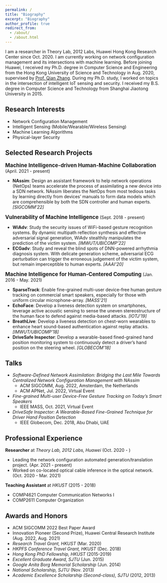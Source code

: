 ```yaml
---
permalink: /
title: "Biography"
excerpt: "Biography"
author_profile: true
redirect_from: 
  - /about/
  - /about.html
---
```


I am a researcher in Theory Lab, 2012 Labs, Huawei Hong Kong Research Center since Oct. 2020. I am currently working on network configuration management and its intersections with machine learning.
Before joining Huawei, I received my Ph.D. degree in Computer Science and Engineering from the Hong Kong University of Science and Technology in Aug. 2020, supervised by [Prof. Qian Zhang](https://www.cse.ust.hk/~qianzh/). During my Ph.D. study, I worked on topics in the intersection of intelligent IoT sensing and security. 
I received my B.S. degree in Computer Science and Technology from Shanghai Jiaotong University in 2015. 

<!-- I always welcome motivated students to do long-term research with me. Email me if you'd like to chat! -->

## Research Interests
- Network Configuration Management
- Intelligent Sensing (Mobile/Wearable/Wireless Sensing) 
- Machine Learning Algorithms
- Physical-layer Security 

## Selected Research Projects
<big>**Machine Intelligence-driven Human-Machine Collaboration**</big> (April. 2021 - present)
- **NAssim**: Design an assistant framework to help network operations (NetOps) teams accelerate the process of assimilating a new device into a SDN network. NAssim liberates the NetOps from most tedious tasks by learning directly from devices’ manuals to form data models which are comprehensible by both the SDN controller and human experts. *[SIGCOMM’22]*

<big>**Vulnerability of Machine Intelligence**</big>
(Sept. 2018 - present)
- **WiAdv**: Study the security issues of WiFi-based gesture recognition systems. By dynamic multipath reflection synthesis and effective adversarial signal generation, WiAdv stealthily manipulates the prediction of the victim system. *[IMWUT/UBICOMP’22]*
- **ECGadv**: Study and reveal the blind spots of DNN-powered arrhythmia diagnosis system. With delicate generation scheme, adversarial ECG perturbation can trigger the erroneous judgement of the victim system, but remain imperceptible to human experts. *[AAAI’20]*

<big>**Machine Intelligence for Human-Centered Computing**</big> (Jan. 2016 - May. 2021)
- **SparseTrack**: Enable fine-grained multi-user device-free human gesture tracking on commercial smart speakers, especially for those with uniform circular microphone-array. *[MASS’21]*
- **EchoFace**: Develop a liveness detection system on smartphones, leverage active acoustic sensing to sense the uneven stereostructure of the human face to defend against media-based attacks. *[IOTJ’19]*
- **BreathLive**: Develop a liveness detection on chest-worn wearables to enhance heart sound-based authentication against replay attacks. *[IMWUT/UBICOMP’18]*
- **DriveSafe Inspector**: Develop a wearable-based fined-grained hand position monitoring system to continuously detect a driver’s hand position on the steering wheel. *[GLOBECOM’18]*

## Talks
<!-- - **ECGadv: Generating Adversarial Electrocardiogram to Misguide Arrhythmia Classification System** -->
  <!-- - AAAI, Feb. 2020, New York, USA -->
- *Software-Defined Network Assimilation: Bridging the Last Mile Towards Centralized Network Configuration Management with NAssim*
  - ACM SIGCOMM, Aug. 2022, Amsterdam, the Netherlands  
  - ACM APNet, Jul. 2022, Virtual Event
- *Fine-grained Multi-user Device-Free Gesture Tracking on Today’s Smart Speakers*
  - IEEE MASS, Oct. 2021, Virtual Event
- *DriveSafe Inspector: A Wearable-Based Fine-Grained Technique for Driver Hand Position Detection*
  - IEEE Globecom, Dec. 2018, Abu Dhabi, UAE

## Professional Experience
**Researcher** at *Theory Lab, 2012 Labs, Huawei* (Oct. 2020 - )

- Leading the network configuration automated generation/translation project. (Apr. 2021 - present)
- Worked on co-located optical cable inference in the optical network. (Oct. 2020 - Mar. 2021)

**Teaching Assistant** at *HKUST* (2015 - 2018)

- COMP4621 Computer Communication Networks I
- COMP2611 Computer Organization 

## Awards and Honors
- ACM SIGCOMM 2022 Best Paper Award
- Innovation Pioneer (Second Prize), Huawei Central Research Institute (Aug. 2022, Aug. 2021)
- *Research Travel Grant, HKUST* (Mar. 2020)
- *HKPFS Conference Travel Grant, HKUST* (Dec. 2018)
- *Hong Kong PhD Fellowship, HKUST* (2015-2019)
- *Excellent Graduate Award, SJTU* (Jun. 2015)
- *Google Anita Borg Memorial Scholarship* (Jun. 2014)
- *National Scholarship, SJTU* (Nov. 2013)
- *Academic Excellence Scholarship (Second-class), SJTU* (2012, 2013)



